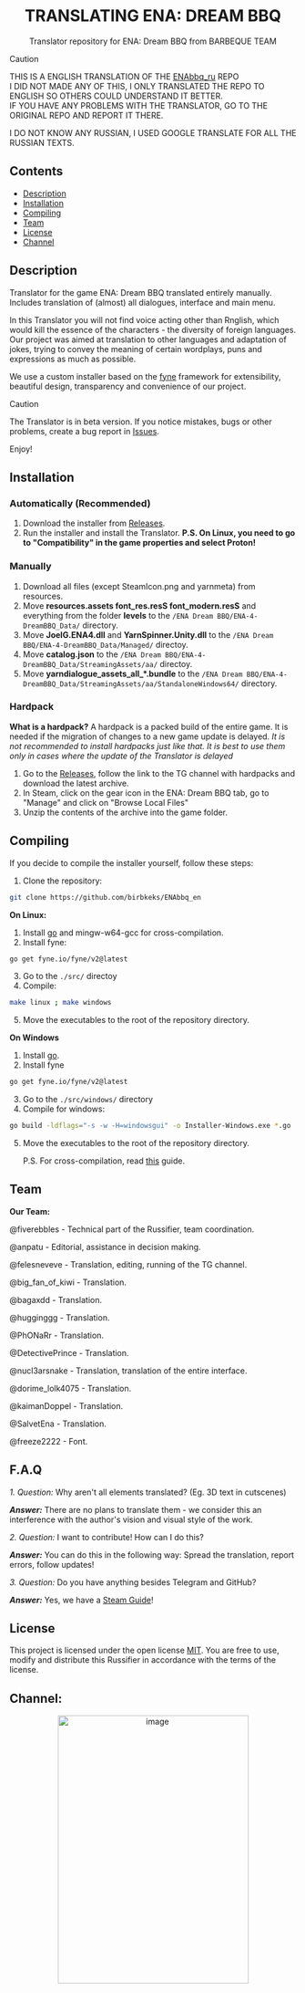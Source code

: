 <div align="center">
<h1>TRANSLATING ENA: DREAM BBQ</h1>
Translator repository for ENA: Dream BBQ from BARBEQUE TEAM
</div>

>[!CAUTION]
>
>THIS IS A ENGLISH TRANSLATION OF THE [ENAbbq_ru](https://github.com/bazelik-null/ENAbbq_rus) REPO <br>
>I DID NOT MADE ANY OF THIS, I ONLY TRANSLATED THE REPO TO ENGLISH SO OTHERS COULD UNDERSTAND IT BETTER. <br>
>IF YOU HAVE ANY PROBLEMS WITH THE TRANSLATOR, GO TO THE ORIGINAL REPO AND REPORT IT THERE. <br>
>
>I DO NOT KNOW ANY RUSSIAN, I USED GOOGLE TRANSLATE FOR ALL THE RUSSIAN TEXTS.

## Contents
- [Description](#Description)
- [Installation](#Installation)
- [Compiling](#Compiling)
- [Team](#Team)
- [License](#License)
- [Channel](#Channel)


## Description
Translator for the game ENA: Dream BBQ translated entirely manually. Includes translation of (almost) all dialogues, interface and main menu.

In this Translator you will not find voice acting other than Rnglish, which would kill the essence of the characters - the diversity of foreign languages. Our project was aimed at translation to other languages and adaptation of jokes, trying to convey the meaning of certain wordplays, puns and expressions as much as possible.

We use a custom installer based on the [fyne](https://fyne.io/) framework for extensibility, beautiful design, transparency and convenience of our project.

>[!CAUTION]
>
>The Translator is in beta version. If you notice mistakes, bugs or other problems, create a bug report in [Issues](https://github.com/birbkeks/ENAbbq_en/issues).

Enjoy!

## Installation
### Automatically (Recommended)
1. Download the installer from [Releases](https://github.com/birbkeks/ENAbbq_en/releases/).
2. Run the installer and install the Translator.
   **P.S. On Linux, you need to go to "Compatibility" in the game properties and select Proton!**

### Manually
1. Download all files (except SteamIcon.png and yarnmeta) from resources.
2. Move **resources.assets font_res.resS font_modern.resS** and everything from the folder **levels** to the ```/ENA Dream BBQ/ENA-4-DreamBBQ_Data/``` directory.
3. Move **JoelG.ENA4.dll** and **YarnSpinner.Unity.dll** to the ```/ENA Dream BBQ/ENA-4-DreamBBQ_Data/Managed/``` directoy.
4. Move **catalog.json** to the ```/ENA Dream BBQ/ENA-4-DreamBBQ_Data/StreamingAssets/aa/``` directoy.
5. Move **yarndialogue_assets_all_*.bundle** to the ```/ENA Dream BBQ/ENA-4-DreamBBQ_Data/StreamingAssets/aa/StandaloneWindows64/``` directory.

### Hardpack
**What is a hardpack?** A hardpack is a packed build of the entire game. It is needed if the migration of changes to a new game update is delayed. *It is not recommended to install hardpacks just like that. It is best to use them only in cases where the update of the Translator is delayed*
1. Go to the [Releases](https://github.com/birbkeks/ENAbbq_en/releases/), follow the link to the TG channel with hardpacks and download the latest archive.
2. In Steam, click on the gear icon in the ENA: Dream BBQ tab, go to "Manage" and click on "Browse Local Files"
3. Unzip the contents of the archive into the game folder.

## Compiling
If you decide to compile the installer yourself, follow these steps:
1. Clone the repository:
```bash
git clone https://github.com/birbkeks/ENAbbq_en
```
**On Linux:**
  1. Install [go](https://go.dev/) and mingw-w64-gcc for cross-compilation.
  2. Install fyne:
  ```bash
  go get fyne.io/fyne/v2@latest
  ```
  3. Go to the ``./src/`` directoy
  4. Compile:
  ```bash
  make linux ; make windows
  ```
  5. Move the executables to the root of the repository directory.

**On Windows**
  1. Install [go](https://go.dev/).
  2. Install fyne
  ```bash
  go get fyne.io/fyne/v2@latest
  ```
  3. Go to the ``./src/windows/`` directory
  4. Compile for windows:
  ```bash
  go build -ldflags="-s -w -H=windowsgui" -o Installer-Windows.exe *.go
  ```
  5. Move the executables to the root of the repository directory.

      P.S. For cross-compilation, read [this](https://docs.fyne.io/started/cross-compiling) guide.

## Team
**Our Team:**

@fiverebbles - Technical part of the Russifier, team coordination.

@anpatu -  Editorial, assistance in decision making.

@felesneveve - Translation, editing, running of the TG channel.

@big_fan_of_kiwi - Translation.

@bagaxdd - Translation.

@hugginggg - Translation.

@PhONaRr - Translation.

@DetectivePrince - Translation.

@nucl3arsnake - Translation, translation of the entire interface.

@dorime_lolk4075 - Translation.

@kaimanDoppel - Translation.

@SalvetEna - Translation.

@freeze2222 - Font.

## F.A.Q
*1. Question:* Why aren't all elements translated? (Eg. 3D text in cutscenes)

***Answer:*** There are no plans to translate them - we consider this an interference with the author's vision and visual style of the work.

*2. Question:* I want to contribute! How can I do this?

***Answer:*** You can do this in the following way: Spread the translation, report errors, follow updates!

*3. Question:* Do you have anything besides Telegram and GitHub?

***Answer:*** Yes, we have a [Steam Guide](https://steamcommunity.com/sharedfiles/filedetails/?id=3453809143)!

## License
This project is licensed under the open license [MIT](https://mit-license.org/). You are free to use, modify and distribute this Russifier in accordance with the terms of the license.

## Channel:
<div align="center">
<img src="https://github.com/user-attachments/assets/d5718154-17b2-49a8-98be-c71cc5d5cacd" alt="image" width="335" height="470" />
</div>
